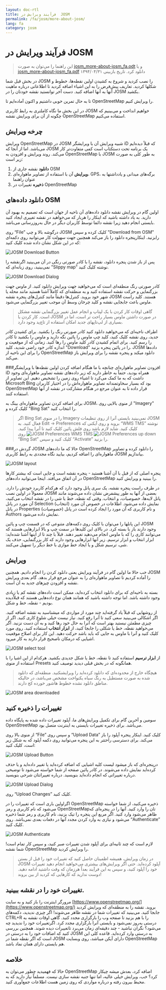 ```yaml
---
layout: doc-rtl
title: فرآیند ویرایش در  JOSM
permalink: /fa/josm/more-about-josm/
lang: fa
category: josm
---
```


فرآیند ویرایش در JOSM
========================

> این راهنما را می‌توان به صورت [josm_more-about-josm_fa.odt](/files/josm_more-about-josm_fa.odt) و یا [josm_more-about-josm_fa.pdf](/files/josm_more-about-josm_fa.pdf) دانلود کرد.
> تاریخ بازبینی ۱۳۹۴/۰۴/۳۱

در بخش قبل شما
JOSM را نصب کردید و شروع به کشیدن اولین نقطه‌ها، خطوط و شکلها کردید.
تعاریف پیش‌فرض را به این اشیاء اضافه کردید تا اطلاعاتی درباره ماهیت آنها به
آنها اضافه کنید. دست آخر توانستید نقشه خودتان را در JOSM بکشید.

تا به حال تمرین خوبی داشتیم و اکنون آماده‌ایم تا OpenStreetMap را ویرایش کنیم.

در این بخش ما نگاه کاملتری به رابط کاربری JOSM خواهیم انداخت و می‌بینیم
که چگونه از آن برای ویرایش نقشه OpenStreetMap استفاده می‌کنیم.

چرخه ویرایش
---------------------
ویرایش OpenStreetMap در JOSM شبیه ویرایش آن با ویرایشگر iD که
قبلاً دیده‌ایم می‌باشد. اما از آنجا که JOSM یک برنامه تحت دستکتاپ است
کمی متفاوت‌تر کار می‌کند. روند ویرایش و افزودن به OpenStreetMap با
JOSM به طور کلی به صورت زیر است:

1. **دانلود** نقشه جاری از OSM
2. **ویرایش** آن با استفاده از تصاویر ماهواره‌ای، GPS، برگه‌های میدانی و یادداشتها به عنوان راهنما
3. **ذخیره** تغییرات در OpenStreetMap

دانلود داده‌های OSM
--------------------
اولین گام در ویرایش نقشه دانلود داده‌های آن ناحیه از جهان است که
تصمیم به بهبود آن دارید. به یاد داشته باشید که اینکار را هربار که می‌خواهید
در نقشه تغییری ایجاد کنید بایستی انجام دهید زیرا نقشه دائما توسط کاربران دیگر در حال به‌روزرسانی می‌باشد.

روی “File” درگوشه بالا و چپ JOSM کلیک کرده و سپس "Download from OSM"
    رابزنید. اینکارپنجره دانلود را باز می‌کند همچنین جهت سهولت کار
    می‌توانید روی دکمه‌ای که در این شکل نشان داده شده
    کلیک کنید:

![JOSM Download Button][]

پس از باز شدن پنجره دانلود، نقشه را با کادر صورتی رنگی
    در آن می‌بینید اگرنقشه را نمی‌بینید، روی زبانه‌ای که "Slippy map" نوشته
    کلیک کنید.

![JOSM Download Dialog][]

کادر صورتی رنگ منطقه‌ای است که می‌خواهید
    جهت ویرایش دانلود کنید. از ماوس جهت بزرگنمایی و حرکت نقشه استفاده کنید و به منطقه‌ای
    که کاملاً آشنا هستید مانند محله یا شهر خود بروید.
    کنترل‌ها دقیقاً مانند کنترل‌های پنجره نقشه JOSM هستند. کلید راست ماوس
    باعث جابجایی نقشه و کلید چرخان وسط آن موجب تغییر بزرگنمایی
    می‌شود.

>گاهی اوقات کار کردن با یک لپتاپ و انجام عمل
>تغییر بزرگنمایی نقشه مشکل است. کار کردن با JOSM در صورت داشتن ماوس بسیار راحت تر است،
>اما در بسیاری از لپ‌تاپهای جدید امکان استفاده از تاچ‌پد وجود دارد.

اطراف ناحیه‌ای که می‌خواهید دانلود کنید کادر صورتی رنگ را بکشید. برای کشیدن کادر جدید، روی نقشه
    کلیک کنید، کلید چپ ماوس را پائین نگه دارید و ماوس را بکشید تا
    کادر را رسم کنید. برای اتمام کشیدن کادر کلید ماوس  را رها کنید.
زمانی که از موقعیت و اندازه کادر خود راضی شدید، کلید
    "Download" را در پائین پنجره بزنید. JOSM داده‌ها را
    برای این ناحیه از OpenStreetMap دانلود میکند و پنجره نقشه را برای
    ویرایش باز می‌کند.

###افزودن تصاویر ماهواره‌ای
چنانچه با ما هنگام اضافه کردن اولین نقطه‌ها با ویرایشگر iD همراه بودید،
حتماً به خاطر دارید که زیر داده‌های نقشه تصاویر ماهواره‌ای وجود داشت که به ما کمک می‌کرد
تا اشیاء روی زمین را تشخیص دهیم. این تصاویر از Microsoft Bing بود که
بسیار سخاوتمندانه تصاویر ماهواره‌اش را در اختیار کاربران OpenStreetMap قرار داده تا به عنوان مرجع
در هنگام مشارکت در نقشه از آنها استفاده کنند.

برای اضافه کردن تصاویر ماهواره‌ای بینگ به JOSM، از منوی بالایی روی "Imagery"
    کلیک کرده و "Bing Sat" را انتخاب کنید.

> اگر Bing Sat را در منوی Imagery نمی‌بینید بایستی آنرا
> از روی تنظیمات JOSM فعال کنید. به Edit -> Preferences بروید و روی آیکنی که
> “WMS TMS” نوشته کلیک کنید. شاید لازم باشد روی فلش پائین کلیک کنید تا آنرا پیدا کنید.
>![JOSM Preferences up down][]
>![JOSM Preferences WMS TMS][]
> روی “Bing Sat” کلیک کنید و سپس “Activate” را بزنید.


###گردش در JOSM
حالا که ما داده‌های OpenStreetMap را دانلود کرده و تصاویر ماهواره‌ای را اضافه کردیم،
بیایید نگاه مجددی به رابط کاربری JOSM بیاندازیم.

![JOSM layout][]

پنجره اصلی که از قبل با آن آشنا هستید - پنجره نقشه است و
جایی است که بیشتر کارها در آن اتفاق می‌افتد. اینجا می‌توانید
داده‌های OpenStreetMap را ببینید و ویرایش کنید.

در طرف راست پنجره نقشه، یک سری پانل وجود دارد که هرکدام
کاربرد خودش را دارد. معمولاً در اولین نصب JOSM بعضی
از آنها به طور پیشفرض نشان داده می‌شوند مانند پانل لایه‌ها، خصوصیات،
و انتخاب. وقتی که نقطه، خط یا شی را در نقشه انتخاب می‌کنید،
آن مورد در پانل Selection (انتخاب) نمایش داده می‌شود. اطلاعات در خصوص
آن مورد در پانل Properties (خصوصیات) و نام کاربری که
آن مورد را ایجاد کرده است در پانل Authors نمایش داده می‌شود.

این پانلها را می‌توان با کلیک روی دکمه‌های متنوعی که
در قسمت چپ و پائین JOSM وجود دارند باز یا بسته کرد. در بالای این کلیدها در سمت چپ و بالا ابزارهایی هستند که می‌توانند
کاری را که با ماوس انجام می‌دهید تغییر دهند. قبلاً با چند تا از اینها آشنا شده‌اید:
ابزار انتخاب و ابزار ترسیم. زیر آنها ابزارهایی وجود دارند که کار
بزرگنمایی، حذف یک شی، ترسیم شکل و یا ایجاد خط موازی
با خط دیگر را تسهیل می‌کنند.


ویرایش
----
خب حالا ما اولین گام در فرآیند ویرایش یعنی دانلود کردن را انجام دادیم. همچنین
JOSM را آماده کردیم تا تصاویر ماهواره‌ای را به عنوان مرجع قرار بدهد. گام بعدی ویرایش
نقشه و افزودن چیزهای جدید به آن است.

بسته به ناحیه‌ای که برای دانلود انتخاب کرده‌اید، ممکن است
داده‌های نقشه کم یا زیادی وجود داشته باشد. اما توجه داشته باشید که همانند همان نوع
داده‌هایی هستند که قبلاًدیده بودیم - نقطه، خط و شکل.

از روشهایی که قبلاً یاد گرفته‌اید چند مورد از
	مواردی که میشناسید به نقشه اضافه کنید. اگر اشکالی می‌بینید سعی کنید تا آنرا رفع کنید.
نیاز نیست خیلی شلوغ  کاری کنید. اگر از چیزی مطمئن نیستید
	بهتر است که آنرا به حال خود رها کنید و به آن دست نزنید.
اگر می‌خواهید نقطه‌، خط یا شکلی را جابجا کنید،
    از **ابزار انتخاب**  استفاده کنید. روی مورد کلیک کنید و آنرا با ماوس
    به جایی که باید باشد حرکت دهید. این کار برای اصلاح موقعیت اشیایی که
    درمکان ناصحیح قرار دارند به کار میرود.

![JOSM select tool][]

از **ابزار ترسیم** استفاده کنید تا نقطه، خط یا شکل جدیدی بکشید.
    هرکدام از این اشیا را با استفاده از منوی Presets همانگونه که
    در بخش قبلی دیدید توصیف کنید.

> هیچگاه خارج از محدوده‌ای که دانلود کرده‌اید را ویرایشنکنید.
منطقه‌ای که دانلود شده به صورت مستطیل به رنگ سیاه یکنواخت مشخص می‌باشد،
در حالیکه مناطق دانلود نشده خطوط هاشور خورده کج دارند.

![JOSM area downloaded][]

تغییرات را ذخیره کنید
--------------
سومین و آخرین گام برای تکمیل ویرایش‌های ما، آپلود تغییرات داده شده
به پایگاه داده OpenStreetMap می‌باشد. برای ذخیره تغییرات بایستی
به اینترنت متصل بود.

از منوی بالا روی “File” و سپس روی “Upload Data” کلیک کنید. اینکار
    پنجره آپلود را باز می‌کند.  برای دسترسی
    راحتتر به این پنجره می‌توانید روی دکمه آپلود که به شکل زیر است، کلیک کنید:

![JOSM Upload Button][]

درپنجره‌ای که باز  میشود لیست کلیه اشیایی که
    اضافه کرده‌اید یا تغییر داده‌اید و یا حذف کرده‌اید نمایش داده می‌شوند. در کادر
    پائین صفحه از شما خواسته می‌شود تا توضیحی درباره تغییراتی که
    انجام داده‌اید بنویسید. درباره تغییراتتان شرحی بنویسید.

![JOSM Upload Dialog][]

روی “Upload Changes” کلیک کنید.

اگراولین باری است که تغییرات را در OpenStreetMap ذخیره می‌کنید، از شما خواسته می‌شود که
    نام کاربری و رمز OpenStreetMapتان را وارد کنید.
آنها را در پنجره‌ای که ظاهر می‌شود وارد کنید. اگر مربع
    این پنجره را تیک بزنید، نام کاربری و رمز شما ذخیره می‌شود و
    نیازی به وارد کردن مجدد آنها در دفعات بعدی نمی‌باشد. روی “Authenticate” کلیک کنید.

![JOSM Authenticate][]

لازم است که چند ثانیه‌ای برای آپلود شدن تغییرات صبر کنید،
    و سپس کار تمام است! شما نقشه  OpenStreetMap را ویرایش کردید.

> در زمان ویرایش، همیشه اظمینان حاصل کنید که تغییرات خود را قبل از بستن JOSM آپلود کرده‌اید.
حتی اگر ویرایش‌های بیشتری می‌خواهید انجام دهید تغییرات خود را آپلود کنید،
و سپس به این فرآیند بعداً هرزمان که وقت داشتید ادامه دهید.
> دوست ندارید که کارهایی که کردید از بین بروند!

تغییرات خود را در نقشه ببینید.
---------------------------
مرورگر اینترنت را باز کنید و به سایت [https://www.openstreetmap.org/](https://www.openstreetmap.org/) بروید.
نقشه را به منطقه‌ای که ویرایش کردید جابجا کنید.
می‌بینید که تغییرات شما در نقشه ظاهر می‌شوند! اگر چیزی ندیدید،
    دکمه‌های CTRL+R را با هم بزنید تا صفحه وب را بارگزاری مجدد کنید. گاهی اوقات
    نقشه به درستی به‌روز نمی‌شود و بایستی آنرا بارگزاری مجدد کرد.
اگرتغییرات خود را ندیدید چه می‌شود؟ نگران نباشید - چند
    دقیقه‌ای زمان می‌برد تاتغییرات دیده شوند. همچنین بررسی کنید که
    اضافات خود را به درستی در JOSM به درستی وارد کرده‌اید. قاعده
    کلی این است که اگر نقطه شما در JOSM دارای آیکن میباشد،
    روی وبسایت OpenStreetMap هم بایستی دارای همان نماد باشد.

خلاصه
-------
حالا که فهمیدید چطور می‌توان به OpenStreetMap اضافه کرد، بعدش میشه چیکار کرد؟ خب، ویرایش
خیلی عالیه، اما تنها جنبه نقشه سازی نیست. مسلماً نیاز دارید که
به محیط بیرون رفته و درباره مواردی که روی زمین هست اطلاعات
جمع‌آوری کنید.


[JOSM Download Button]: /images/josm/josm_download-button.png
[JOSM Download Dialog]: /images/josm/josm_download-dialog.png
[JOSM Preferences up down]: /images/josm/josm_preferences-up-down.png
[JOSM Preferences WMS TMS]: /images/josm/josm_preferences-wms-tms.png
[JOSM layout]: /images/josm/josm_layout.png
[JOSM select tool]: /images/josm/josm_select-tool.png
[JOSM area downloaded]: /images/josm/josm_area-downloaded.png
[JOSM Upload Button]: /images/josm/josm_upload-button.png
[JOSM Upload Dialog]: /images/josm/josm_upload-dialog.png
[JOSM Authenticate]: /images/josm/josm_authenticate.png
